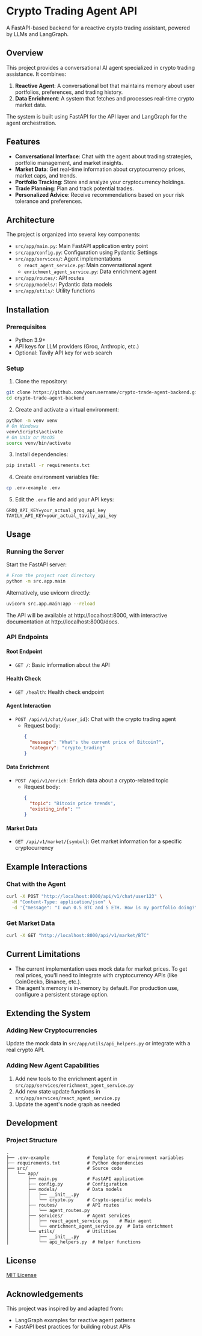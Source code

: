 # Crypto Trading Agent API

A FastAPI-based backend for a reactive crypto trading assistant, powered by LLMs and LangGraph.

## Overview

This project provides a conversational AI agent specialized in crypto trading assistance. It combines:

1. **Reactive Agent**: A conversational bot that maintains memory about user portfolios, preferences, and trading history.
2. **Data Enrichment**: A system that fetches and processes real-time crypto market data.

The system is built using FastAPI for the API layer and LangGraph for the agent orchestration.

## Features

- **Conversational Interface**: Chat with the agent about trading strategies, portfolio management, and market insights.
- **Market Data**: Get real-time information about cryptocurrency prices, market caps, and trends.
- **Portfolio Tracking**: Store and analyze your cryptocurrency holdings.
- **Trade Planning**: Plan and track potential trades.
- **Personalized Advice**: Receive recommendations based on your risk tolerance and preferences.

## Architecture

The project is organized into several key components:

- `src/app/main.py`: Main FastAPI application entry point
- `src/app/config.py`: Configuration using Pydantic Settings
- `src/app/services/`: Agent implementations
  - `react_agent_service.py`: Main conversational agent
  - `enrichment_agent_service.py`: Data enrichment agent
- `src/app/routes/`: API routes
- `src/app/models/`: Pydantic data models
- `src/app/utils/`: Utility functions

## Installation

### Prerequisites

- Python 3.9+
- API keys for LLM providers (Groq, Anthropic, etc.)
- Optional: Tavily API key for web search

### Setup

1. Clone the repository:

```bash
git clone https://github.com/yourusername/crypto-trade-agent-backend.git
cd crypto-trade-agent-backend
```

2. Create and activate a virtual environment:

```bash
python -m venv venv
# On Windows
venv\Scripts\activate
# On Unix or MacOS
source venv/bin/activate
```

3. Install dependencies:

```bash
pip install -r requirements.txt
```

4. Create environment variables file:

```bash
cp .env-example .env
```

5. Edit the `.env` file and add your API keys:

```
GROQ_API_KEY=your_actual_groq_api_key
TAVILY_API_KEY=your_actual_tavily_api_key
```

## Usage

### Running the Server

Start the FastAPI server:

```bash
# From the project root directory
python -m src.app.main
```

Alternatively, use uvicorn directly:

```bash
uvicorn src.app.main:app --reload
```

The API will be available at http://localhost:8000, with interactive documentation at http://localhost:8000/docs.

### API Endpoints

#### Root Endpoint

- `GET /`: Basic information about the API

#### Health Check

- `GET /health`: Health check endpoint

#### Agent Interaction

- `POST /api/v1/chat/{user_id}`: Chat with the crypto trading agent
  - Request body:
    ```json
    {
      "message": "What's the current price of Bitcoin?",
      "category": "crypto_trading"
    }
    ```

#### Data Enrichment

- `POST /api/v1/enrich`: Enrich data about a crypto-related topic
  - Request body:
    ```json
    {
      "topic": "Bitcoin price trends",
      "existing_info": "" 
    }
    ```

#### Market Data

- `GET /api/v1/market/{symbol}`: Get market information for a specific cryptocurrency

## Example Interactions

### Chat with the Agent

```bash
curl -X POST "http://localhost:8000/api/v1/chat/user123" \
  -H "Content-Type: application/json" \
  -d '{"message": "I own 0.5 BTC and 5 ETH. How is my portfolio doing?"}'
```

### Get Market Data

```bash
curl -X GET "http://localhost:8000/api/v1/market/BTC"
```

## Current Limitations

- The current implementation uses mock data for market prices. To get real prices, you'll need to integrate with cryptocurrency APIs (like CoinGecko, Binance, etc.).
- The agent's memory is in-memory by default. For production use, configure a persistent storage option.

## Extending the System

### Adding New Cryptocurrencies

Update the mock data in `src/app/utils/api_helpers.py` or integrate with a real crypto API.

### Adding New Agent Capabilities

1. Add new tools to the enrichment agent in `src/app/services/enrichment_agent_service.py`
2. Add new state update functions in `src/app/services/react_agent_service.py`
3. Update the agent's node graph as needed

## Development

### Project Structure

```
.
├── .env-example              # Template for environment variables
├── requirements.txt          # Python dependencies
├── src/                      # Source code
│   └── app/
│       ├── main.py           # FastAPI application
│       ├── config.py         # Configuration
│       ├── models/           # Data models
│       │   ├── __init__.py
│       │   └── crypto.py     # Crypto-specific models
│       ├── routes/           # API routes
│       │   └── agent_routes.py
│       ├── services/         # Agent services
│       │   ├── react_agent_service.py    # Main agent
│       │   └── enrichment_agent_service.py  # Data enrichment
│       └── utils/            # Utilities
│           ├── __init__.py
│           └── api_helpers.py  # Helper functions
```

## License

[MIT License](LICENSE)

## Acknowledgements

This project was inspired by and adapted from:
- LangGraph examples for reactive agent patterns
- FastAPI best practices for building robust APIs 